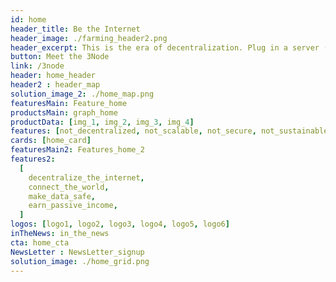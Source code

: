 ```yaml
---
id: home
header_title: Be the Internet
header_image: ./farming_header2.png
header_excerpt: This is the era of decentralization. Plug in a server (3Node) from your home or office and start generating passive revenue by selling peer-to-peer storage and compute capacity.
button: Meet the 3Node
link: /3node
header: home_header
header2 : header_map
solution_image_2: ./home_map.png
featuresMain: Feature_home
productsMain: graph_home
productData: [img_1, img_2, img_3, img_4]
features: [not_decentralized, not_scalable, not_secure, not_sustainable]
cards: [home_card]
featuresMain2: Features_home_2
features2:
  [
    decentralize_the_internet,
    connect_the_world,
    make_data_safe,
    earn_passive_income,
  ]
logos: [logo1, logo2, logo3, logo4, logo5, logo6]
inTheNews: in_the_news
cta: home_cta
NewsLetter : NewsLetter_signup
solution_image: ./home_grid.png
---
```


<!--  -->
<!-- logos: [logo1, logo2, logo3, logo4, logo5, logo6] -->
<!-- signup: home_signup -->

<!-- Join the movement by connecting the 3Node to the most advanced peer-to-peer grid on the planet. -->

